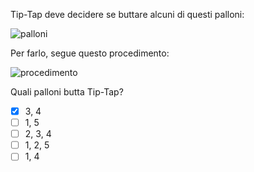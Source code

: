 Tip-Tap deve decidere se buttare alcuni di questi palloni:

![palloni](balls.asy)

Per farlo, segue questo procedimento:

![procedimento](code.asy)

Quali palloni butta Tip-Tap?
- [x] $3$, $4$
- [ ] $1$, $5$
- [ ] $2$, $3$, $4$
- [ ] $1$, $2$, $5$
- [ ] $1$, $4$
